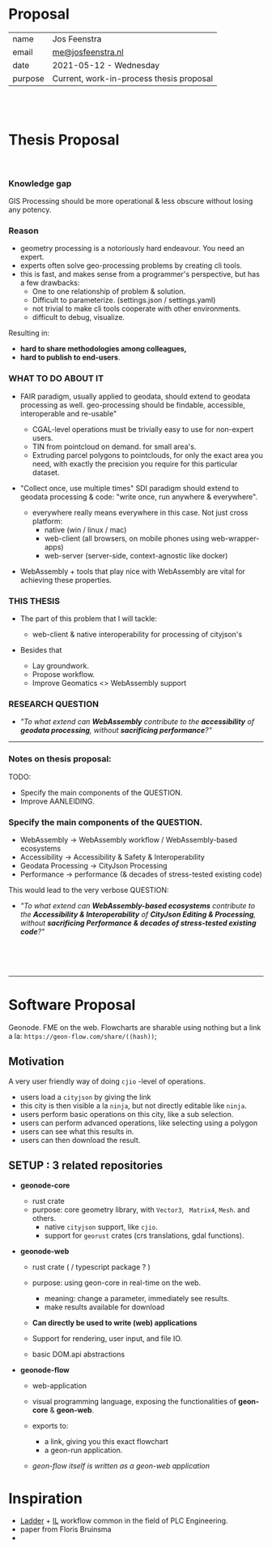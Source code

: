 # Proposal

|||
|---|---|
| name | Jos Feenstra |
| email | me@josfeenstra.nl |
| date | 2021-05-12 - Wednesday |
| purpose | Current, work-in-process thesis proposal

<br><br>


# Thesis Proposal

<br/>

### Knowledge gap 
GIS Processing should be more operational & less obscure without losing any potency.



### Reason
- geometry processing is a notoriously hard endeavour. You need an expert.
- experts often solve geo-processing problems by creating cli tools.
- this is fast, and makes sense from a programmer's perspective, but has a few drawbacks:
  - One to one relationship of problem & solution.
  - Difficult to parameterize. (settings.json / settings.yaml)
  - not trivial to make cli tools cooperate with other environments.
  - difficult to debug, visualize.

Resulting in:
- **hard to share methodologies among colleagues,** 
- **hard to publish to end-users**.

### WHAT TO DO ABOUT IT
- FAIR paradigm, usually applied to geodata, should extend to geodata processing as well. 
   geo-processing should be findable, accessible, interoperable and re-usable"
   - CGAL-level operations must be trivially easy to use for non-expert users. 
   - TIN from pointcloud on demand. for small area's.
   - Extruding parcel polygons to pointclouds, for only the exact area you need, with exactly the precision you require for this particular dataset.


- "Collect once, use multiple times" SDI paradigm should extend to geodata processing & code: "write once, run anywhere & everywhere".
   - everywhere really means everywhere in this case. Not just cross platform: 
     - native (win / linux / mac)
     - web-client (all browsers, on mobile phones using web-wrapper-apps)
     - web-server (server-side, context-agnostic like docker)


- WebAssembly + tools that play nice with WebAssembly are vital for achieving these properties. 

### THIS THESIS

- The part of this problem that I will tackle: 
  - web-client & native interoperability for processing of cityjson's

- Besides that
  - Lay groundwork. 
  - Propose workflow.
  - Improve Geomatics <> WebAssembly support



### RESEARCH QUESTION

- _"To what extend can **WebAssembly** contribute to the **accessibility** of **geodata processing**, without **sacrificing performance**?"_

------

### Notes on thesis proposal:

TODO: 
- Specify the main components of the QUESTION.
- Improve AANLEIDING.

### Specify the main components of the QUESTION.

- WebAssembly -> WebAssembly workflow / WebAssembly-based ecosystems
- Accessibility -> Accessibility & Safety & Interoperability
- Geodata Processing -> CityJson Processing
- Performance -> performance (& decades of stress-tested existing code)


This would lead to the very verbose QUESTION: 

- _"To what extend can **WebAssembly-based ecosystems** contribute to the **Accessibility & Interoperability** of **CityJson Editing & Processing**, without **sacrificing Performance & decades of stress-tested existing code**?"_

<br/><br/><br/>

--------

# Software Proposal 
Geonode. FME on the web. 
Flowcharts are sharable using nothing but a link a la: `https://geon-flow.com/share/((hash))`;


## Motivation 
A very user friendly way of doing `cjio` -level of operations.
- users load a `cityjson` by giving the link
- this city is then visible a la `ninja`, but not directly editable like `ninja`.
- users perform basic operations on this city, like a sub selection.
- users can perform advanced operations, like selecting using a polygon
- users can see what this results in. 
- users can then download the result. 


## SETUP : 3 related repositories

  - **geonode-core**
    - rust crate
    - purpose: core geometry library, with `Vector3`, ` Matrix4`, `Mesh`. and others.
      - native `cityjson` support, like `cjio`.
      - support for `georust` crates (crs translations, gdal functions).


  - **geonode-web**
    - rust crate ( / typescript package ? )
    - purpose: using geon-core in real-time on the web. 
      - meaning: change a parameter, immediately see results.
      - make results available for download

    - **Can directly be used to write (web) applications**
    - Support for rendering, user input, and file IO.
    - basic DOM.api abstractions
    

  - **geonode-flow**
    - web-application
    - visual programming language, exposing the functionalities of **geon-core** & **geon-web**.

    - exports to:
      - a link, giving you this exact flowchart
      - a geon-run application. 

    - *geon-flow itself is written as a geon-web application*






# Inspiration 

- [Ladder](https://en.wikipedia.org/wiki/Ladder_logic) + [IL](https://en.wikipedia.org/wiki/Instruction_list) workflow common in the field of PLC Engineering.
- paper from Floris Bruinsma
- 

<br/><br/><br/>

